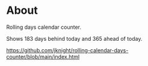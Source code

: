 # About

Rolling days calendar counter.

Shows 183 days behind today and 365 ahead of today.


https://github.com/jknight/rolling-calendar-days-counter/blob/main/index.html
